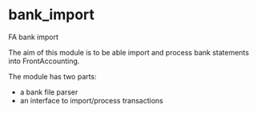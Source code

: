 bank_import
===========

FA bank import

The aim of this module is to be able import and process bank statements into FrontAccounting.

The module has two parts:
- a bank file parser
- an interface to import/process transactions

